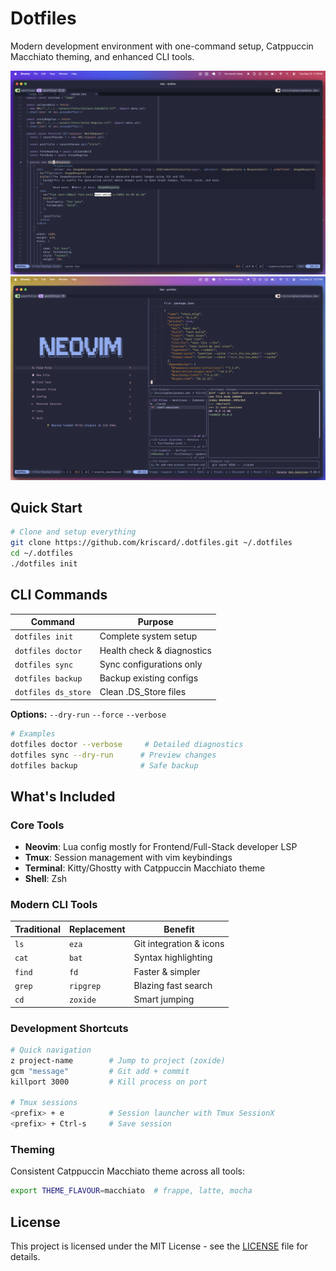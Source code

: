# Dotfiles

Modern development environment with one-command setup, Catppuccin Macchiato theming, and enhanced CLI tools.

![Neovim Development Environment](screenshots/neovim-react.png)
![Tmux Workflow](screenshots/tmux-workflow.png)

## Quick Start

```bash
# Clone and setup everything
git clone https://github.com/kriscard/.dotfiles.git ~/.dotfiles
cd ~/.dotfiles
./dotfiles init
```

## CLI Commands

| Command             | Purpose                    |
| ------------------- | -------------------------- |
| `dotfiles init`     | Complete system setup      |
| `dotfiles doctor`   | Health check & diagnostics |
| `dotfiles sync`     | Sync configurations only   |
| `dotfiles backup`   | Backup existing configs    |
| `dotfiles ds_store` | Clean .DS_Store files      |

**Options:** `--dry-run` `--force` `--verbose`

```bash
# Examples
dotfiles doctor --verbose     # Detailed diagnostics
dotfiles sync --dry-run      # Preview changes
dotfiles backup              # Safe backup
```

## What's Included

### Core Tools

- **Neovim**: Lua config mostly for Frontend/Full-Stack developer LSP
- **Tmux**: Session management with vim keybindings
- **Terminal**: Kitty/Ghostty with Catppuccin Macchiato theme
- **Shell**: Zsh

### Modern CLI Tools

| Traditional | Replacement | Benefit                 |
| ----------- | ----------- | ----------------------- |
| `ls`   | `eza`        | Git integration & icons |
| `cat`  | `bat`        | Syntax highlighting     |
| `find` | `fd`         | Faster & simpler        |
| `grep` | `ripgrep`    | Blazing fast search     |
| `cd`   | `zoxide`     | Smart jumping           |

### Development Shortcuts

```bash
# Quick navigation
z project-name        # Jump to project (zoxide)
gcm "message"         # Git add + commit
killport 3000         # Kill process on port

# Tmux sessions
<prefix> + e          # Session launcher with Tmux SessionX
<prefix> + Ctrl-s     # Save session
```

### Theming

Consistent Catppuccin Macchiato theme across all tools:

```bash
export THEME_FLAVOUR=macchiato  # frappe, latte, mocha
```

## License

This project is licensed under the MIT License - see the [LICENSE](LICENSE) file for details.
